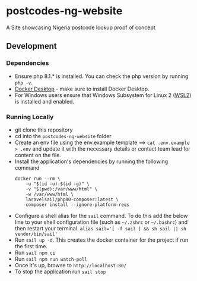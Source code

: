 # postcodes-ng-website
A Site showcasing Nigeria postcode lookup proof of concept

## Development
### Dependencies
* Ensure php 8.1.* is installed. You can check the php version by running `php -v`.
* [Docker Desktop](https://www.docker.com/products/docker-desktop) - make sure to install Docker Desktop.
* For Windows users ensure that Windows Subsystem for Linux 2 ([WSL2](https://learn.microsoft.com/en-us/windows/wsl/install)) is installed and enabled.

### Running Locally
* git clone this repository
* cd into the `postcodes-ng-website` folder
* Create an env file using the env.example template ==> `cat .env.example > .env` and update it with the necessary details or contact team lead for content on the file.
* Install the application's dependencies by running the following command
    ```shell
    docker run --rm \
        -u "$(id -u):$(id -g)" \
        -v "$(pwd):/var/www/html" \
        -w /var/www/html \
        laravelsail/php80-composer:latest \
        composer install --ignore-platform-reqs
    ```
* Configure a shell alias for the `sail` command. To do this add the below line to your shell configuration file (such as `~/.zshrc` or `~/.bashrc`) and then restart your terminal.
    `alias sail='[ -f sail ] && sh sail || sh vendor/bin/sail'`
* Run `sail up -d`. This creates the docker container for the project if run the first time.
* Run `sail npm ci`
* Run `sail npm run watch-poll`
* Once it's up, browse to `http://localhost:80/`
* To stop the application run `sail stop`